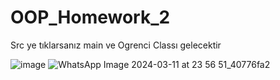 # OOP_Homework_2
Src ye tıklarsanız main ve Ogrenci Classı gelecektir

![image](https://github.com/Hexcha/OOP_Homework_2/assets/147988622/bd0ac6a0-b219-4776-a95e-4e9dfab02de9)
![WhatsApp Image 2024-03-11 at 23 56 51_40776fa2](https://github.com/Hexcha/OOP_Homework_2/assets/147988622/9cbe4d1e-33ee-445f-ae67-f858bdf2c491)
